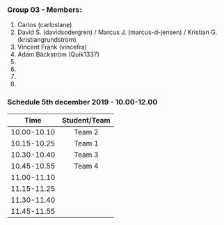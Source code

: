### Group 03 - Members:
1.  Carlos (carloslane)
2.  David S. (davidsodergren) / Marcus J. (marcus-d-jensen) / Kristian G. (kristiangrundstrom)
3. Vincent Frank (vincefra)
4. Adam Bäckström (Quik1337)
5. 
6. 
7. 
8. 

### Schedule 5th december 2019 - 10.00-12.00

| Time        |  Student/Team | 
|-------------|:-------------:|
| 10.00-10.10 |  Team 2       |
| 10.15-10.25 |  Team 1       |
| 10.30-10.40 |  Team 3       |
| 10.45-10.55 |  Team 4       |
| 11.00-11.10 |               |
| 11.15-11.25 |               |
| 11.30-11.40 |               |
| 11.45-11.55 |               |
